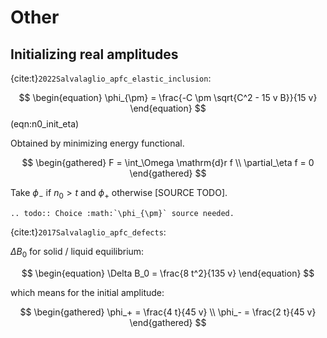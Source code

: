 # Other

## Initializing real amplitudes

{cite:t}`2022Salvalaglio_apfc_elastic_inclusion`:

$$
\begin{equation}
    \phi_{\pm} = \frac{-C \pm \sqrt{C^2 - 15 v B}}{15 v}
\end{equation}
$$ (eqn:n0_init_eta)

Obtained by minimizing energy functional.

$$
\begin{gathered}
F = \int_\Omega \mathrm{d}r f \\
\partial_\eta f = 0
\end{gathered}
$$

Take $\phi_-$ if $n_0 > t$ and $\phi_+$ otherwise [SOURCE TODO].

```{eval-rst}
.. todo:: Choice :math:`\phi_{\pm}` source needed.
```

{cite:t}`2017Salvalaglio_apfc_defects`:

$\Delta B_0$ for solid / liquid equilibrium:

$$
\begin{equation}
\Delta B_0 = \frac{8 t^2}{135 v}
\end{equation}
$$

which means for the initial amplitude:

$$
\begin{gathered}
\phi_+ = \frac{4 t}{45 v} \\
\phi_- = \frac{2 t}{45 v}
\end{gathered}
$$
